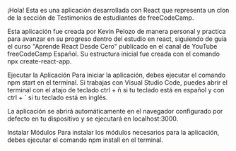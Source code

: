 ¡Hola! Esta es una aplicación desarrollada con React que representa un clon de la sección de Testimonios de estudiantes de freeCodeCamp.

Esta aplicación fue creada por Kevin Pelozo de manera personal y practica para avanzar en su progreso dentro del estudio en react, siguiendo de guía el curso "Aprende React Desde Cero" publicado en el canal de YouTube freeCodeCamp Español. Su estructura inicial fue creada con el comando npx create-react-app.

Ejecutar la Aplicación
Para iniciar la aplicación, debes ejecutar el comando npm start en el terminal. Si trabajas con Visual Studio Code, puedes abrir el terminal con el atajo de teclado ctrl + ñ si tu teclado está en español y con ctrl + `  si tu teclado está en inglés.

La aplicación se abrirá automáticamente en el navegador configurado por defecto en tu dispositivo y se ejecutará en localhost:3000.

Instalar Módulos
Para instalar los módulos necesarios para la aplicación, debes ejecutar el comando npm install en el terminal.